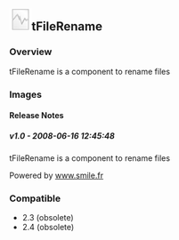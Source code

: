## <img src='./logo.jpg' width='40' height='40'>tFileRename

### Overview
tFileRename is a component to rename files
### Images




#### Release Notes

##### v1.0 - 2008-06-16 12:45:48
tFileRename is a component to rename files

Powered by www.smile.fr
### Compatible
 -  2.3 (obsolete)
 -   2.4 (obsolete)